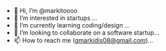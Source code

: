 - 👋 Hi, I’m @markitoooo
- 👀 I’m interested in startups ...
- 🌱 I’m currently learning coding/design ...
- 💞️ I’m looking to collaborate on a software startup...
- 📫 How to reach me (gmarkidis08@gmail.com)...

<!---
markitoooo/markitoooo is a ✨ special ✨ repository becasause its `README.md` (this file) appears on your GitHub profile.
You can click the Preview link to take a look at your changes.
--->

